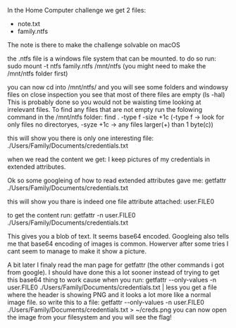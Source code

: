 In the Home Computer challenge we get 2 files:
- note.txt
- family.ntfs

The note is there to make the challenge solvable on macOS

the .ntfs file is a windows file system that can be mounted.
to do so run:
sudo mount -t ntfs family.ntfs /mnt/ntfs (you might need to make the /mnt/ntfs folder first)

you can now cd into /mnt/ntfs/ and you will see some folders and windowsy files
on close inspection you see that most of there files are empty (ls -hal)
This is probably done so you would not be waisting time looking at irrelevant files. To find any files that are not empty run the folowing command in the /mnt/ntfs folder:
find . -type f -size +1c
(-type f -> look for only files no directoryes, -syze +1c -> any files larger(+) than 1 byte(c))

this will show you there is only one interesting file:
./Users/Family/Documents/credentials.txt

when we read the content we get:
I keep pictures of my credentials in extended attributes.

Ok so some googleing of how to read extended attributes gave me:
getfattr ./Users/Family/Documents/credentials.txt

this will show you thare is indeed one file attribute attached: user.FILE0

to get the content run:
getfattr -n user.FILE0 ./Users/Family/Documents/credentials.txt

This gives you a blob of text. It seems base64 encoded. Googleing also tells me that base64 encoding of images is common.
Howerver after some tries I cant seem to manage to make it show a picture.

A bit later I finaly read the man page for getfattr (the other commands i got from google). 
I should have done this a lot sooner instead of trying to get this base64 thing to work cause when you run:
getfattr --only-values -n user.FILE0 ./Users/Family/Documents/credentials.txt | less
you get a file where the header is showing PNG and it looks a lot more like a normal image file.
so write this to a file:
getfattr --only-values -n user.FILE0 ./Users/Family/Documents/credentials.txt > ~/creds.png
you can now open the image from your filesystem and you will see the flag!

